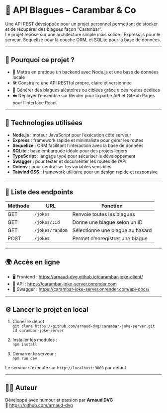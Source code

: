 # 🎉 API Blagues – Carambar & Co

Une API REST développée pour un projet personnel permettant de stocker et de récupérer des blagues façon “Carambar”.  
Le projet repose sur une architecture simple mais solide : Express.js pour le serveur, Sequelize pour la couche ORM, et SQLite pour la base de données.

---

## 📌 Pourquoi ce projet ?

- 🧠 Mettre en pratique un backend avec Node.js et une base de données locale  
- 🛠️ Construire une API RESTful propre, claire et versionnée  
- 🔄 Générer des blagues aléatoires ou ciblées grâce à des routes dédiées  
- ☁️ Déployer l’ensemble sur Render pour la partie API et GitHub Pages pour l’interface React  

---

## 🧰 Technologies utilisées

- **Node.js** : moteur JavaScript pour l’exécution côté serveur  
- **Express** : framework rapide et minimaliste pour gérer les routes  
- **Sequelize** : ORM facilitant l’interaction avec la base de données  
- **SQLite** : base embarquée idéale pour des projets légers  
- **TypeScript** : langage typé pour sécuriser le développement  
- **Swagger** : pour tester et documenter les routes de l’API  
- **Dotenv** : pour centraliser les variables sensibles
- **Taiwind CSS** : framework utilitaire pour un design rapide et responsive

---

## 📮 Liste des endpoints

| Méthode | URL              | Fonction                         |
|---------|------------------|----------------------------------|
| GET     | `/jokes`         | Renvoie toutes les blagues       |
| GET     | `/jokes/:id`     | Donne une blague selon un ID     |
| GET     | `/jokes/random`  | Sélectionne une blague au hasard |
| POST    | `/jokes`         | Permet d’enregistrer une blague  |

---

## 🌍 Accès en ligne

- 🖥️ Frontend : https://arnaud-dvg.github.io/carambar-joke-client/  
- 🔗 API : https://carambar-joke-server.onrender.com  
- 📘 Swagger : https://carambar-joke-server.onrender.com/api-docs/

---

## ⚙️ Lancer le projet en local

1. Cloner le dépôt :  
   `git clone https://github.com/arnaud-dvg/carambar-joke-server.git`  
   `cd carambar-joke-server`

2. Installer les modules :  
   `npm install`

3. Démarrer le serveur :  
   `npm run dev`

Le serveur s'exécute sur `http://localhost:3000` par défaut.

---

## 👨‍💻 Auteur

Développé avec humour et passion par **Arnaud DVG**  
🔗 https://github.com/arnaud-dvg
